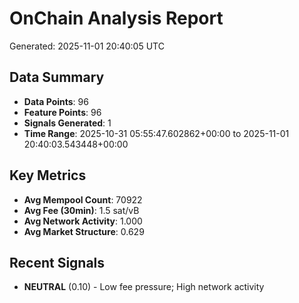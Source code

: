 # OnChain Analysis Report
Generated: 2025-11-01 20:40:05 UTC

## Data Summary
- **Data Points**: 96
- **Feature Points**: 96
- **Signals Generated**: 1
- **Time Range**: 2025-10-31 05:55:47.602862+00:00 to 2025-11-01 20:40:03.543448+00:00

## Key Metrics
- **Avg Mempool Count**: 70922
- **Avg Fee (30min)**: 1.5 sat/vB
- **Avg Network Activity**: 1.000
- **Avg Market Structure**: 0.629

## Recent Signals
- **NEUTRAL** (0.10) - Low fee pressure; High network activity
